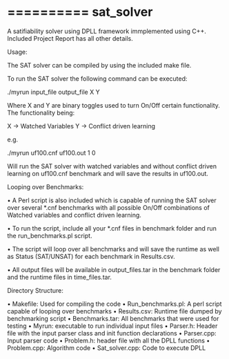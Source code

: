 ==========
sat_solver
==========

A satifiability solver using DPLL framework immplemented using C++. 
Included Project Report has all other details. 



Usage:

The SAT solver can be compiled by using the included make file.

To run the SAT solver the following command can be executed:

./myrun input_file output_file X Y

Where X and Y are binary toggles used to turn On/Off certain functionality. The functionality being:

X -> Watched Variables
Y -> Conflict driven learning

e.g. 

./myrun uf100.cnf uf100.out 1 0

Will run the SAT solver with watched variables and without conflict driven learning on uf100.cnf benchmark and will save the results in uf100.out.

Looping over Benchmarks:

•  A Perl script is also included which is capable of running the SAT solver over several *.cnf benchmarks with all possible On/Off combinations of Watched variables and conflict driven learning. 

•	To run the script, include all your *.cnf files in benchmark folder and run the run_benchmarks.pl script.

•	 The script will loop over all benchmarks and will save the runtime as well as Status (SAT/UNSAT) for each benchmark in Results.csv. 

•	All output files will be available in output_files.tar in the benchmark folder and the runtime files in time_files.tar.



Directory Structure:

• Makefile: Used for compiling the code
•	Run_benchmarks.pl: A perl script capable of looping over benchmarks
•	Results.csv: Runtime file dumped by benchmarking script
•	Benchmarks.tar: All benchmarks that were used for testing
•	Myrun: executable to run individual input files
•	Parser.h: Header file with the input parser class and init function declarations
•	Parser.cpp: Input parser code
•	Problem.h: header file with all the DPLL functions
•	Problem.cpp: Algorithm code
•	Sat_solver.cpp: Code to execute DPLL

